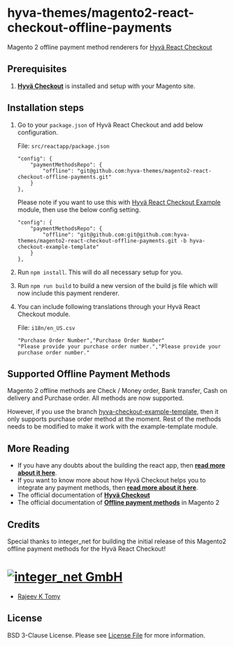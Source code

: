 # hyva-themes/magento2-react-checkout-offline-payments

Magento 2 offline payment method renderers for [Hyvä React Checkout][hyva-react-checkout]

## Prerequisites

1.  **[Hyvä Checkout][hyva-react-checkout]** is installed and setup with your Magento site.

## Installation steps

1. Go to your `package.json` of Hyvä React Checkout and add below configuration.

    File: `src/reactapp/package.json`
    ```
    "config": {
        "paymentMethodsRepo": {
            "offline": "git@github.com:hyva-themes/magento2-react-checkout-offline-payments.git"
        }
    },
    ```

    Please note if you want to use this with [Hyvä React Checkout Example][example-template] module, then use the below config setting.

    ```
    "config": {
        "paymentMethodsRepo": {
            "offline": "git@github.com:git@github.com:hyva-themes/magento2-react-checkout-offline-payments.git -b hyva-checkout-example-template"
        }
    },
    ```

2. Run `npm install`. This will do all necessary setup for you.
3. Run `npm run build` to build a new version of the build js file which will now include this payment renderer.
4. You can include following translations through your Hyvä React Checkout module.

    File: `i18n/en_US.csv`
    ```
    "Purchase Order Number","Purchase Order Number"
    "Please provide your purchase order number.","Please provide your purchase order number."
    ```

## Supported Offline Payment Methods

Magento 2 offline methods are Check / Money order, Bank transfer, Cash on delivery and Purchase order. All methods are now supported.

However, if you use the branch [hyva-checkout-example-template](https://github.com/hyva-themes/magento2-react-checkout-offline-payments/tree/hyva-checkout-example-template), then it only supports purchase order method at the moment. Rest of the methods needs to be modified to make it work with the example-template module.


## More Reading

- If you have any doubts about the building the react app, then **[read more about it here](https://hyva-themes.github.io/magento2-react-checkout/build/)**.
- If you want to know more about how Hyvä Checkout helps you to integrate any payment methods, then **[read more about it here](https://hyva-themes.github.io/magento2-react-checkout/payment-integration/)**.
- The official documentation of **[Hyvä Checkout](https://hyva-themes.github.io/magento2-react-checkout)**
- The official documentation of **[Offline payment methods](https://docs.magento.com/user-guide/payment/offline-payment-methods.html)** in Magento 2

## Credits

Special thanks to integer_net for building the initial release of this Magento2 offline payment methods for the Hyvä React Checkout!

# [![integer_net GmbH](https://www.integer-net.com/wp-content/uploads/sites/3/2017/06/logo-integernet.png)](https://www.integer-net.com/)

- [Rajeev K Tomy][link-author]

## License

BSD 3-Clause License. Please see [License File](LICENSE.txt) for more information.

[link-author]: https://github.com/rajeev-k-tomy
[hyva-react-checkout]: https://github.com/hyva-themes/magento2-hyva-checkout
[example-template]: https://github.com/hyva-themes/magento2-checkout-example
